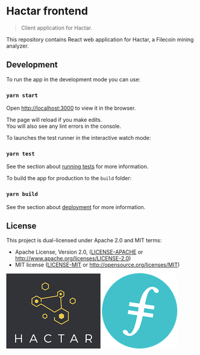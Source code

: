 # Hactar frontend

> Client application for Hactar.

This repository contains React web application for Hactar, a Filecoin mining analyzer.

## Development

To run the app in the development mode you can use:

### `yarn start`

Open [http://localhost:3000](http://localhost:3000) to view it in the browser.

The page will reload if you make edits.<br />
You will also see any lint errors in the console.


To launches the test runner in the interactive watch mode:

### `yarn test`

See the section about [running tests](https://facebook.github.io/create-react-app/docs/running-tests) for more information.


To build the app for production to the `build` folder:

### `yarn build`

See the section about [deployment](https://facebook.github.io/create-react-app/docs/deployment) for more information.


## License

This project is dual-licensed under Apache 2.0 and MIT terms:
- Apache License, Version 2.0, ([LICENSE-APACHE](LICENSE-APACHE) or http://www.apache.org/licenses/LICENSE-2.0)
- MIT license ([LICENSE-MIT](LICENSE-MIT) or http://opensource.org/licenses/MIT)

![Hactar](hactar-logo.png)
![Filecoin](filecoin-logo.png)